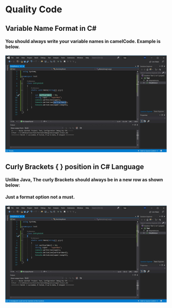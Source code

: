# Quality Code
## Variable Name Format in C#
#### You should always write your variable names in camelCode. Example is below.
![camelCase](VariableNameFormat.jpg)

## Curly Brackets { } position in C# Language
#### Unlike Java, The curly Brackets should always be in a new row as shown below: 
#### Just a format option not a must.
![Curly Bracket](CurlyBracket.jpg)
